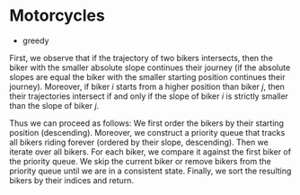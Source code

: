 # Motorcycles

* greedy

First, we observe that if the trajectory of two bikers intersects, then the biker with the smaller absolute slope continues their journey (if the absolute slopes are equal the biker with the smaller starting position continues their journey). Moreover, if biker $i$ starts from a higher position than biker $j$, then their trajectories intersect if and only if the slope of biker $i$ is strictly smaller than the slope of biker $j$.

Thus we can proceed as follows: We first order the bikers by their starting position (descending). Moreover, we construct a priority queue that tracks all bikers riding forever (ordered by their slope, descending). Then we iterate over all bikers. For each biker, we compare it against the first biker of the priority queue. We skip the current biker or remove bikers from the priority queue until we are in a consistent state. Finally, we sort the resulting bikers by their indices and return.
